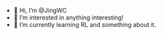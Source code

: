 - 👋 Hi, I’m @JingWC
- 👀 I’m interested in anything interesting!
- 🌱 I’m currently learning RL and something about it.

<!---
JingWC/JingWC is a ✨ special ✨ repository because its `README.md` (this file) appears on your GitHub profile.
You can click the Preview link to take a look at your changes.
--->
